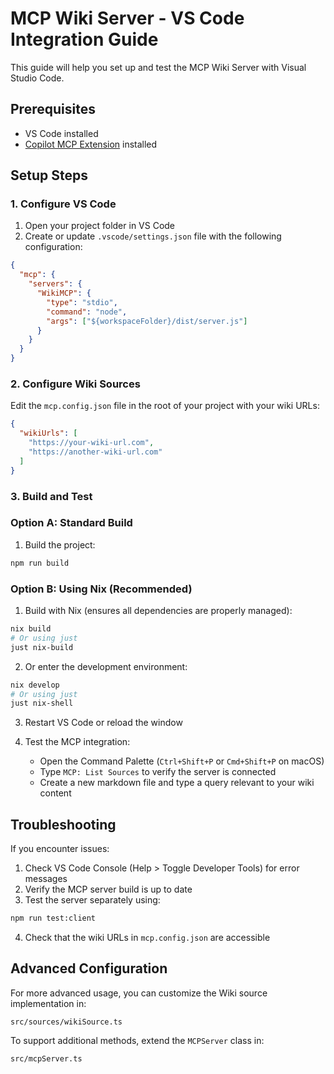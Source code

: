 # MCP Wiki Server - VS Code Integration Guide

This guide will help you set up and test the MCP Wiki Server with Visual Studio Code.

## Prerequisites

- VS Code installed
- [Copilot MCP Extension](https://marketplace.visualstudio.com/items?itemName=automatalabs.copilot-mcp) installed

## Setup Steps

### 1. Configure VS Code

1. Open your project folder in VS Code
2. Create or update `.vscode/settings.json` file with the following configuration:

```json
{
  "mcp": {
    "servers": {
      "WikiMCP": {
        "type": "stdio",
        "command": "node",
        "args": ["${workspaceFolder}/dist/server.js"]
      }
    }
  }
}
```

### 2. Configure Wiki Sources

Edit the `mcp.config.json` file in the root of your project with your wiki URLs:

```json
{
  "wikiUrls": [
    "https://your-wiki-url.com",
    "https://another-wiki-url.com"
  ]
}
```

### 3. Build and Test

### Option A: Standard Build

1. Build the project:
```sh
npm run build
```

### Option B: Using Nix (Recommended)

1. Build with Nix (ensures all dependencies are properly managed):
```sh
nix build
# Or using just
just nix-build
```

2. Or enter the development environment:
```sh
nix develop
# Or using just
just nix-shell
```

3. Restart VS Code or reload the window

4. Test the MCP integration:
   - Open the Command Palette (`Ctrl+Shift+P` or `Cmd+Shift+P` on macOS)
   - Type `MCP: List Sources` to verify the server is connected
   - Create a new markdown file and type a query relevant to your wiki content

## Troubleshooting

If you encounter issues:

1. Check VS Code Console (Help > Toggle Developer Tools) for error messages
2. Verify the MCP server build is up to date
3. Test the server separately using:
```sh
npm run test:client
```

4. Check that the wiki URLs in `mcp.config.json` are accessible

## Advanced Configuration

For more advanced usage, you can customize the Wiki source implementation in:
```
src/sources/wikiSource.ts
```

To support additional methods, extend the `MCPServer` class in:
```
src/mcpServer.ts
```
